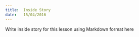 ```yaml
---
title:  Inside Story
date:   15/04/2016
---
```


Write inside story for this lesson using Markdown format here